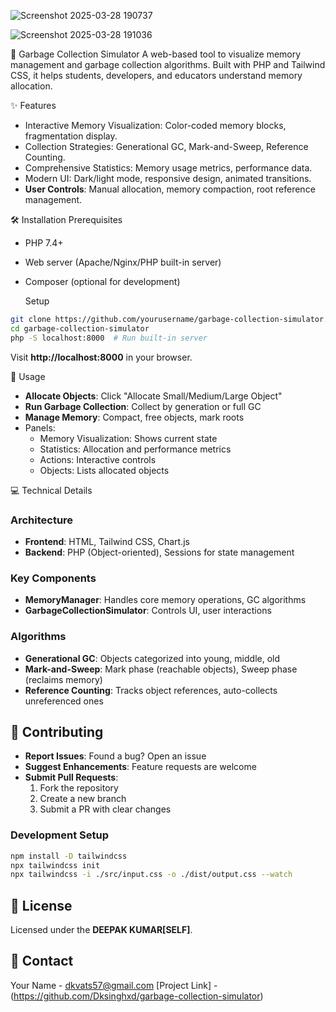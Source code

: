 ![Screenshot 2025-03-28 190737](https://github.com/user-attachments/assets/8932d5cc-e485-426a-bda8-08d8576e30cc)

 ![Screenshot 2025-03-28 191036](https://github.com/user-attachments/assets/10e3f312-5043-4015-bac4-046c3002d025)

 🌟 Garbage Collection Simulator
A web-based tool to visualize memory management and garbage collection algorithms. Built with PHP and Tailwind CSS, it helps students, developers, and educators understand memory allocation.

 ✨ Features
- Interactive Memory Visualization: Color-coded memory blocks, fragmentation display.
- Collection Strategies: Generational GC, Mark-and-Sweep, Reference Counting.
- Comprehensive Statistics: Memory usage metrics, performance data.
- Modern UI: Dark/light mode, responsive design, animated transitions.
- **User Controls**: Manual allocation, memory compaction, root reference management.

🛠️ Installation
    Prerequisites
- PHP 7.4+
- Web server (Apache/Nginx/PHP built-in server)
- Composer (optional for development)

   Setup
```bash
git clone https://github.com/yourusername/garbage-collection-simulator.git
cd garbage-collection-simulator
php -S localhost:8000  # Run built-in server
```
Visit **http://localhost:8000** in your browser.

   🚀 Usage
- **Allocate Objects**: Click "Allocate Small/Medium/Large Object"
- **Run Garbage Collection**: Collect by generation or full GC
- **Manage Memory**: Compact, free objects, mark roots
- Panels:
  - Memory Visualization: Shows current state
  - Statistics: Allocation and performance metrics
  - Actions: Interactive controls
  - Objects: Lists allocated objects

 💻 Technical Details
### Architecture
- **Frontend**: HTML, Tailwind CSS, Chart.js
- **Backend**: PHP (Object-oriented), Sessions for state management

### Key Components
- **MemoryManager**: Handles core memory operations, GC algorithms
- **GarbageCollectionSimulator**: Controls UI, user interactions

### Algorithms
- **Generational GC**: Objects categorized into young, middle, old
- **Mark-and-Sweep**: Mark phase (reachable objects), Sweep phase (reclaims memory)
- **Reference Counting**: Tracks object references, auto-collects unreferenced ones

## 🤝 Contributing
- **Report Issues**: Found a bug? Open an issue
- **Suggest Enhancements**: Feature requests are welcome
- **Submit Pull Requests**:
  1. Fork the repository
  2. Create a new branch
  3. Submit a PR with clear changes

### Development Setup
```bash
npm install -D tailwindcss
npx tailwindcss init
npx tailwindcss -i ./src/input.css -o ./dist/output.css --watch
```

## 📜 License
Licensed under the **DEEPAK KUMAR[SELF]**.  

## 📧 Contact
Your Name - dkvats57@gmail.com 
[Project Link]  - (https://github.com/Dksinghxd/garbage-collection-simulator)

